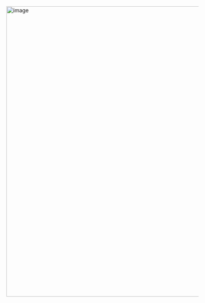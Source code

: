 <img width="1404" height="762" alt="image" src="https://github.com/user-attachments/assets/19c1e721-faa1-434e-886d-50d8354e2385" />
